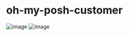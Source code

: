 # oh-my-posh-customer


![image](https://user-images.githubusercontent.com/44764791/134384261-b0e937b9-c207-4409-b721-5132072c58d0.png)
![image](https://user-images.githubusercontent.com/44764791/134384312-1985ee36-7949-45d2-9d8b-8f782910344f.png)
